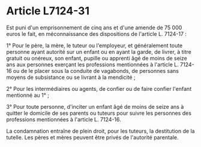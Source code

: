 # Article L7124-31

Est puni d'un emprisonnement de cinq ans et d'une amende de 75 000 euros le fait, en méconnaissance des dispositions de l'article L. 7124-17 :

1° Pour le père, la mère, le tuteur ou l'employeur, et généralement toute personne ayant autorité sur un enfant ou en ayant la garde, de livrer, à titre gratuit ou onéreux, son enfant, pupille ou apprenti âgé de moins de seize ans aux personnes exerçant les professions mentionnées à l'article L. 7124-16 ou de le placer sous la conduite de vagabonds, de personnes sans moyens de subsistance ou se livrant à la mendicité ;

2° Pour les intermédiaires ou agents, de confier ou de faire confier l'enfant mentionné au 1° ;

3° Pour toute personne, d'inciter un enfant âgé de moins de seize ans à quitter le domicile de ses parents ou tuteurs pour suivre les personnes des professions mentionnées à l'article L. 7124-16.

La condamnation entraîne de plein droit, pour les tuteurs, la destitution de la tutelle. Les pères et mères peuvent être privés de l'autorité parentale.